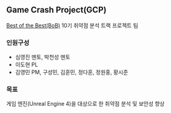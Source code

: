 ## Game Crash Project(GCP)

[Best of the Best(BoB)](https://www.kitribob.kr/) 10기 취약점 분석 트랙 프로젝트 팀

### 인원구성
* 심영진 멘토, 박천성 멘토
* 이도현 PL
* 김영민 PM, 구성민, 김훈민, 정다훈, 정원홍, 황시준

### 목표
게임 엔진(Unreal Engine 4)을 대상으로 한 취약점 분석 및 보안성 향상  
